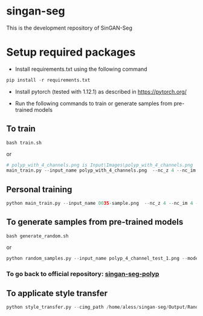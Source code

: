 # singan-seg
This is the development repository of SinGAN-Seg

# Setup required packages

- Install requirements.txt using the following command
````python
pip install -r requirements.txt
````
- Install pytorch (tested with 1.12.1) as described in https://pytorch.org/

- Run the following commands to train or generate samples from pre-trained models



## To train

```
bash train.sh
```
or

````python
# polyp_with_4_channels.png is Input\Images\polyp_with_4_channels.png
main_train.py --input_name polyp_with_4_channels.png  --nc_z 4 --nc_im 4 --gpu_id 0 
````

## Personal training
````python
python main_train.py --input_name 0035-sample.png  --nc_z 4 --nc_im 4 --gpu_id 0 --scale_factor 0.99 --noise_amp 0.1
````
## To generate samples from pre-trained models
```
bash generate_random.sh

```
or

```python
python random_samples.py --input_name polyp_4_channel_test_1.png --mode random_samples --gen_start_scale 0 --nc_z 4 --nc_im 4
```

### To go back to official repository: [singan-seg-polyp](https://github.com/vlbthambawita/singan-seg-polyp)

## To applicate style transfer

```python
python style_transfer.py --cimg_path /home/aless/singan-seg/Output/RandomSamples_ArbitrerySizes/0035-sample/scale_v=1.050000_scale_h=1.050000/0_img.png --simg_path /home/aless/singan-seg/Input/Images/0035-sample.png  --num_epochs 1000 --cw 1 --sw 1000 --device_id 0 --vgg "vgg16"
```